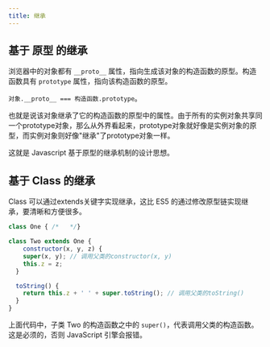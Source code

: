 ```yaml
---
title: 继承
---
```


## 基于 原型 的继承

浏览器中的对象都有 `__proto__` 属性，指向生成该对象的构造函数的原型。构造函数具有 `prototype` 属性，指向该构造函数的原型。

`对象.__proto__ === 构造函数.prototype`。

也就是说该对象继承了它的构造函数的原型中的属性。由于所有的实例对象共享同一个prototype对象，那么从外界看起来，prototype对象就好像是实例对象的原型，而实例对象则好像"继承"了prototype对象一样。

这就是 Javascript 基于原型的继承机制的设计思想。

## 基于 Class 的继承

Class 可以通过extends关键字实现继承，这比 ES5 的通过修改原型链实现继承，要清晰和方便很多。

```js
class One { /*   */}

class Two extends One {
    constructor(x, y, z) {
    super(x, y); // 调用父类的constructor(x, y)
    this.z = z;
  }

  toString() {
    return this.z + ' ' + super.toString(); // 调用父类的toString()
  }
}
```

上面代码中，子类 Two 的构造函数之中的 `super()`，代表调用父类的构造函数。这是必须的，否则 JavaScript 引擎会报错。